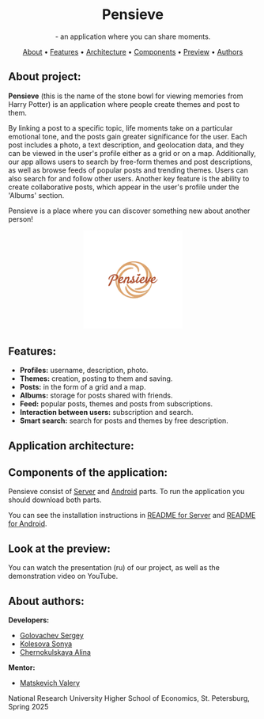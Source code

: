 <div align="center">
    <h1>Pensieve</h1>
    <p>- an application where you can share moments.</p>
    <a href="#about-project">About</a> •
    <a href="#pensieve-features">Features</a> •
    <a href="#application-architecture">Architecture</a> •
    <a href="#components-of-the-application">Components</a> •
    <a href="#look-at-the-preview">Preview</a> •
    <a href="#about-authors">Authors</a>
    <h2></h2>
</div>

## About project:

**Pensieve** (this is the name of the stone bowl for viewing memories from Harry Potter) is an application where people create themes and post to them.

By linking a post to a specific topic, life moments take on a particular emotional tone, and the posts gain greater significance for the user. Each post includes a photo, a text description, and geolocation data, and they can be viewed in the user's profile either as a grid or on a map. Additionally, our app allows users to search by free-form themes and post descriptions, as well as browse feeds of popular posts and trending themes. Users can also search for and follow other users. Another key feature is the ability to create collaborative posts, which appear in the user's profile under the 'Albums' section.

Pensieve is a place where you can discover something new about another person!

<div align="center">
  <img src="assets/logo.png" alt="Pensieve Logo" width="200" />
</div>

## Features:
- **Profiles:** username, description, photo.
- **Themes:** creation, posting to them and saving.
- **Posts:** in the form of a grid and a map.
- **Albums:** storage for posts shared with friends.
- **Feed:** popular posts, themes and posts from subscriptions.
- **Interaction between users:** subscription and search.
- **Smart search:** search for posts and themes by free description.

## Application architecture:

## Components of the application: 
Pensieve consist of [Server](https://github.com/pensieve-project/pensieve-server) and [Android](https://github.com/pensieve-project/pensieve-android) parts. To run the application you should download both parts.

You can see the installation instructions in [README for Server](https://github.com/pensieve-project/pensieve-server/blob/main/README.md) and [README for Android](https://github.com/pensieve-project/pensieve-android/blob/main/README.md).

## Look at the preview:
You can watch the presentation (ru) of our project, as well as the demonstration video on YouTube.

## About authors:
 <b>Developers:</b>
 - [Golovachev Sergey](https://github.com/GolovachevS)
 - [Kolesova Sonya](https://github.com/kolesovasonya)
 - [Chernokulskaya Alina](https://github.com/chernaaaa)
 
 <b>Mentor:</b>
 - [Matskevich Valery](https://github.com/blonded04)</a><br>


 National Research University Higher School of Economics, St. Petersburg, Spring 2025

